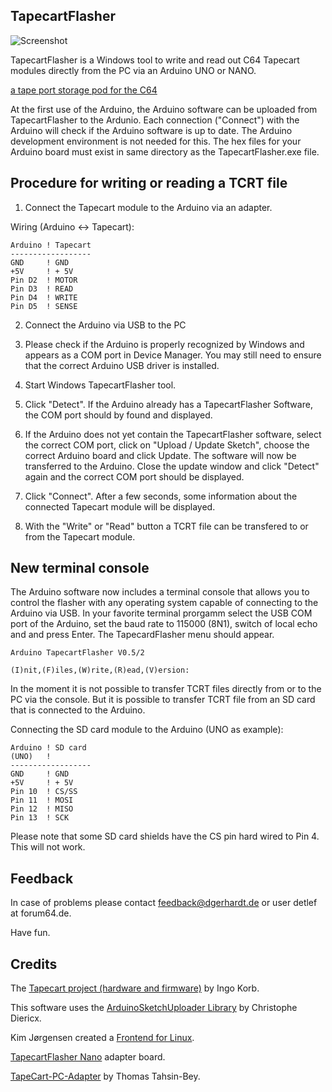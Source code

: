 ## TapecartFlasher

![Screenshot](http://www.dgerhardt.de/TapecartFlasherScreen.png)

TapecartFlasher is a Windows tool to write and read out 
C64 Tapecart modules directly from the PC via an Arduino
UNO or NANO.

[a tape port storage pod for the C64](https://github.com/ikorb/tapecart)

At the first use of the Arduino, the Arduino software can
be uploaded from TapecartFlasher to the Ardunio.
Each connection ("Connect") with the Arduino will check if
the Arduino software is up to date.
The Arduino development environment is not needed for this.
The hex files for your Arduino board must exist in same directory
as the TapecartFlasher.exe file.

## Procedure for writing or reading a TCRT file #

1. Connect the Tapecart module to the Arduino via an adapter.

Wiring (Arduino <-> Tapecart):
```
Arduino ! Tapecart
------------------
GND     ! GND
+5V     ! + 5V
Pin D2  ! MOTOR
Pin D3  ! READ
Pin D4  ! WRITE
Pin D5  ! SENSE
```

2. Connect the Arduino via USB to the PC

3. Please check if the Arduino is properly recognized by Windows
and appears as a COM port in Device Manager. You may still need to 
ensure that the correct Arduino USB driver is installed.

4. Start Windows TapecartFlasher tool.

5. Click "Detect". If the Arduino already has a TapecartFlasher
Software, the COM port should by found and displayed.

6. If the Arduino does not yet contain the TapecartFlasher software,
select the correct COM port, click on "Upload / Update Sketch", choose
the correct Arduino board and click Update. The software will now be
transferred to the Arduino. Close the update window and click "Detect" 
again and the correct COM port should be displayed.

7. Click "Connect". After a few seconds, some information about the connected
Tapecart module will be displayed.

8. With the "Write" or "Read" button a TCRT file can be transfered to or from the
Tapecart module.

## New terminal console #

The Arduino software now includes a terminal console that allows you to control
the flasher with any operating system capable of connecting to the Arduino via USB.
In your favorite terminal prorgamm select the USB COM port of the Arduino, set the
baud rate to 115000 (8N1), switch of local echo and and press Enter.
The TapecardFlasher menu should appear.

```
Arduino TapecartFlasher V0.5/2

(I)nit,(F)iles,(W)rite,(R)ead,(V)ersion:
```

In the moment it is not possible to transfer TCRT files directly from or to the
PC via the console. But it is  possible to transfer TCRT file from an SD card that
is connected to the Arduino.

Connecting the SD card module to the Arduino (UNO as example):
```
Arduino ! SD card
(UNO)   !
------------------
GND     ! GND
+5V     ! + 5V
Pin 10  ! CS/SS
Pin 11  ! MOSI
Pin 12  ! MISO
Pin 13  ! SCK
```

Please note that some SD card shields have the CS pin hard wired to Pin 4. This
will not work.


## Feedback #

In case of problems please contact feedback@dgerhardt.de or user detlef at 
forum64.de.

Have fun.

## Credits

The [Tapecart project (hardware and firmware)](https://github.com/ikorb/tapecart) by Ingo Korb.

This software uses the [ArduinoSketchUploader Library](https://github.com/christophediericx/ArduinoSketchUploader) by Christophe Diericx.

Kim Jørgensen created a [Frontend for Linux](https://github.com/KimJorgensen/tapecart_flasher).

[TapecartFlasher Nano](https://www.hackup.net/2018/09/tapecartflasher-nano/) adapter board.

[TapeCart-PC-Adapter](https://github.com/ttahsin-bey/TapeCart-PC-Adapter) by Thomas Tahsin-Bey.
